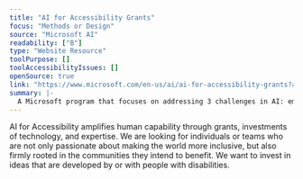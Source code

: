 ```yaml
---
title: "AI for Accessibility Grants"
focus: "Methods or Design"
source: "Microsoft AI"
readability: ["B"]
type: "Website Resource"
toolPurpose: []
toolAccessibilityIssues: []
openSource: true
link: "https://www.microsoft.com/en-us/ai/ai-for-accessibility-grants?activetab=pivot1%3aprimaryr2"
summary: |-
  A Microsoft program that focuses on addressing 3 challenges in AI: employment, daily life, and communication and connection.
---
```

AI for Accessibility amplifies human capability through grants, investments of technology, and expertise. We are looking for individuals or teams who are not only passionate about making the world more inclusive, but also firmly rooted in the communities they intend to benefit. We want to invest in ideas that are developed by or with people with disabilities.
